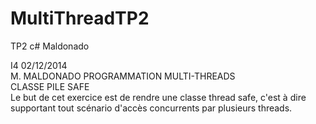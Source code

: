 # MultiThreadTP2
TP2 c# Maldonado

I4   02/12/2014  
M. MALDONADO
PROGRAMMATION MULTI-THREADS   
CLASSE PILE SAFE   
Le but de cet exercice est de rendre une classe thread safe, c'est à dire supportant tout scénario d'accès concurrents par plusieurs threads.
